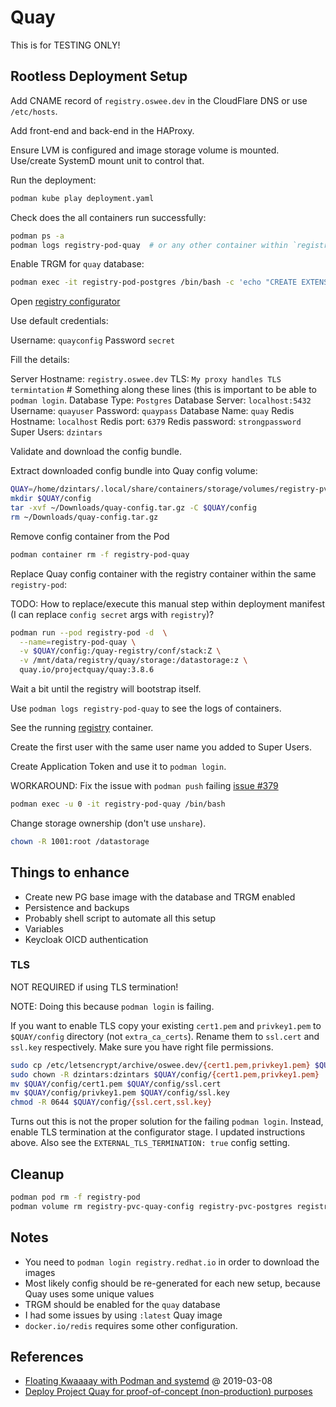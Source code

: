 # Quay

This is for TESTING ONLY!

## Rootless Deployment Setup

Add CNAME record of `registry.oswee.dev` in the CloudFlare DNS or use `/etc/hosts`.

Add front-end and back-end in the HAProxy.

Ensure LVM is configured and image storage volume is mounted. Use/create SystemD mount unit to control that.

Run the deployment:

```bash
podman kube play deployment.yaml
```

Check does the all containers run successfully:

```bash
podman ps -a
podman logs registry-pod-quay  # or any other container within `registry-pod`
```

Enable TRGM for `quay` database:

```bash
podman exec -it registry-pod-postgres /bin/bash -c 'echo "CREATE EXTENSION IF NOT EXISTS pg_trgm" | psql -d quay -U quayuser'
```

Open [registry configurator](https://registry.oswee.dev)

Use default credentials:

Username: `quayconfig`
Password `secret`

Fill the details:

Server Hostname: `registry.oswee.dev`
TLS: `My proxy handles TLS termintation` # Something along these lines (this is important to be able to `podman login`.
Database Type: `Postgres`
Database Server: `localhost:5432`
Username: `quayuser`
Password: `quaypass`
Database Name: `quay`
Redis Hostname: `localhost`
Redis port: `6379`
Redis password: `strongpassword`
Super Users: `dzintars`

Validate and download the config bundle.

Extract downloaded config bundle into Quay config volume:

```bash
QUAY=/home/dzintars/.local/share/containers/storage/volumes/registry-pvc-quay-config/_data
mkdir $QUAY/config
tar -xvf ~/Downloads/quay-config.tar.gz -C $QUAY/config
rm ~/Downloads/quay-config.tar.gz
```

Remove config container from the Pod

```bash
podman container rm -f registry-pod-quay
```

Replace Quay config container with the registry container within the same `registry-pod`:

TODO: How to replace/execute this manual step within deployment manifest (I can replace `config secret` args with `registry`)?

```bash
podman run --pod registry-pod -d  \
  --name=registry-pod-quay \
  -v $QUAY/config:/quay-registry/conf/stack:Z \
  -v /mnt/data/registry/quay/storage:/datastorage:z \
  quay.io/projectquay/quay:3.8.6
```

Wait a bit until the registry will bootstrap itself.

Use `podman logs registry-pod-quay` to see the logs of containers.

See the running [registry](https://registry.oswee.dev) container.

Create the first user with the same user name you added to Super Users.

Create Application Token and use it to `podman login`.

WORKAROUND: Fix the issue with `podman push` failing [issue #379](https://github.com/oswee/oswee/issues/379)

```bash
podman exec -u 0 -it registry-pod-quay /bin/bash
```

Change storage ownership (don't use `unshare`).

```bash
chown -R 1001:root /datastorage
```

## Things to enhance

- Create new PG base image with the database and TRGM enabled
- Persistence and backups
- Probably shell script to automate all this setup
- Variables
- Keycloak OICD authentication

### TLS

NOT REQUIRED if using TLS termination!

NOTE: Doing this because `podman login` is failing.

If you want to enable TLS copy your existing `cert1.pem` and `privkey1.pem` to `$QUAY/config` directory (not `extra_ca_certs`).
Rename them to `ssl.cert` and `ssl.key` respectively.
Make sure you have right file permissions.

```bash
sudo cp /etc/letsencrypt/archive/oswee.dev/{cert1.pem,privkey1.pem} $QUAY/config/
sudo chown -R dzintars:dzintars $QUAY/config/{cert1.pem,privkey1.pem}
mv $QUAY/config/cert1.pem $QUAY/config/ssl.cert
mv $QUAY/config/privkey1.pem $QUAY/config/ssl.key
chmod -R 0644 $QUAY/config/{ssl.cert,ssl.key}
```

Turns out this is not the proper solution for the failing `podman login`.
Instead, enable TLS termination at the configurator stage. I updated instructions above.
Also see the `EXTERNAL_TLS_TERMINATION: true` config setting.

## Cleanup

```bash
podman pod rm -f registry-pod
podman volume rm registry-pvc-quay-config registry-pvc-postgres registry-pvc-redis
```

## Notes

- You need to `podman login registry.redhat.io` in order to download the images
- Most likely config should be re-generated for each new setup, because Quay uses some unique values
- TRGM should be enabled for the `quay` database
- I had some issues by using `:latest` Quay image
- `docker.io/redis` requires some other configuration.

## References

- [Floating Kwaaaay with Podman and systemd](https://www.redhat.com/en/blog/floating-kwaaaay-podman-and-systemd) @ 2019-03-08
- [Deploy Project Quay for proof-of-concept (non-production) purposes](https://docs.projectquay.io/deploy_quay.html)